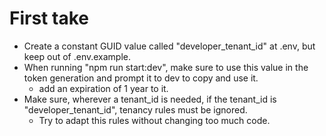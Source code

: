 # First take
- Create a constant GUID value called "developer_tenant_id" at .env, but keep out of .env.example.
- When running "npm run start:dev", make sure to use this value in the token generation and prompt it to dev to copy and use it.
    - add an expiration of 1 year to it.
- Make sure, wherever a tenant_id is needed, if the tenant_id is "developer_tenant_id", tenancy rules must be ignored.
    - Try to adapt this rules without changing too much code.